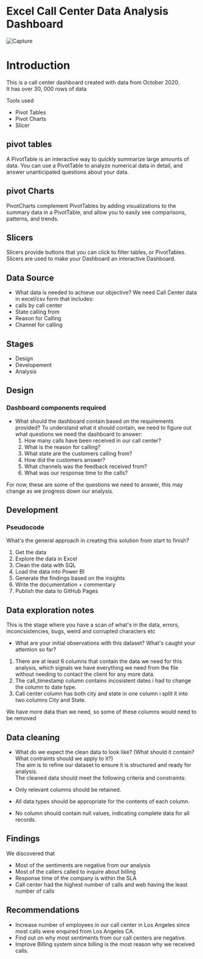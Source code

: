 # Excel Call Center Data Analysis Dashboard
![Capture](https://github.com/user-attachments/assets/1672a2f7-f9b0-4e00-a56e-e662aa3ec491)

 

# Introduction  
This is a call center dashboard created with data from October 2020.  
It has over 30, 000 rows of data  

Tools used
- Pivot Tables
- Pivot Charts
- Slicer 
 
## pivot tables
A PivotTable is an interactive way to quickly summarize large amounts of data. You can use a PivotTable to analyze numerical data in detail, and answer unanticipated questions about your data.  

## pivot Charts  
PivotCharts complement PivotTables by adding visualizations to the summary data in a PivotTable, and allow you to easily see comparisons, patterns, and trends.

## Slicers  
Slicers provide buttons that you can click to filter tables, or PivotTables. Slicers are used to make your Dashboard an interactive Dashboard.

## Data Source
- What data is needed to achieve our objective?
We need Call Center data in excel/csv form that includes:
- calls by call center
- State calling from
- Reason for Calling
- Channel for calling
## Stages
- Design
- Developement
- Analysis

## Design
### Dashboard components required
- What should the dashboard contain based on the requirements provided?
To understand what it should contain, we need to figure out what questions we need the dashboard to answer:
  1. How many calls have been received in our call center?
  2. What is the reason for calling?
  3. What state are the customers calling from?
  4. How did the customers answer?
  5. What channels was the feedback received from?
  6. What was our response time to the calls?

For now, these are some of the questions we need to answer, this may change as we progress down our analysis.
## Development
### Pseudocode
What's the general approach in creating this solution from start to finish?
  1. Get the data
  2. Explore the data in Excel
  3. Clean the data with SQL
  4. Load the data into Power BI
  5. Generate the findings based on the insights
  6. Write the documentation + commentary
  7. Publish the data to GitHub Pages

## Data exploration notes
This is the stage where you have a scan of what's in the data, errors, inconcsistencies, bugs, weird and corrupted characters etc

- What are your initial observations with this dataset? What's caught your attention so far?
1. There are at least 6 columns that contain the data we need for this analysis, which signals we have everything we need from the file without needing to contact the client 
   for any more data.
2. The call_timestamp column contains incosistent dates i had to change the column to date type.
3. Call center column has both city and state in one column i split it into two columns City and State.
 
We have more data than we need, so some of these columns would need to be removed

## Data cleaning
- What do we expect the clean data to look like? (What should it contain? What contraints should we apply to it?)  
The aim is to refine our dataset to ensure it is structured and ready for analysis.  
The cleaned data should meet the following criteria and constraints:  

- Only relevant columns should be retained.
- All data types should be appropriate for the contents of each column.  
- No column should contain null values, indicating complete data for all records.
 
## Findings
We discovered that
- Most of the sentiments are negative from our analysis
- Most of the callers called to inquire about billing
- Response time of the company is within the SLA
- Call center had the highest number of calls and web having the least number of calls
 
## Recommendations
- Increase number of employees in our call center in Los Angeles since most calls were enquired from Los Angeles CA.
- Find out on why most sentiments from our call centers are negative.
- Improve Billing system since billing is the most reason why we received calls.

